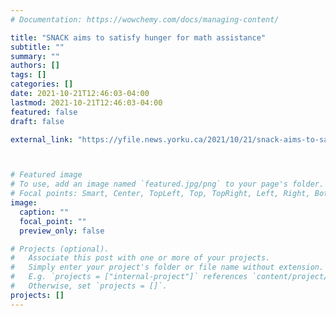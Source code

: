 ```yaml
---
# Documentation: https://wowchemy.com/docs/managing-content/

title: "SNACK aims to satisfy hunger for math assistance"
subtitle: ""
summary: ""
authors: []
tags: []
categories: []
date: 2021-10-21T12:46:03-04:00
lastmod: 2021-10-21T12:46:03-04:00
featured: false
draft: false

external_link: "https://yfile.news.yorku.ca/2021/10/21/snack-aims-to-satisfy-hunger-for-math-assistance/"



# Featured image
# To use, add an image named `featured.jpg/png` to your page's folder.
# Focal points: Smart, Center, TopLeft, Top, TopRight, Left, Right, BottomLeft, Bottom, BottomRight.
image:
  caption: ""
  focal_point: ""
  preview_only: false

# Projects (optional).
#   Associate this post with one or more of your projects.
#   Simply enter your project's folder or file name without extension.
#   E.g. `projects = ["internal-project"]` references `content/project/deep-learning/index.md`.
#   Otherwise, set `projects = []`.
projects: []
---
```


